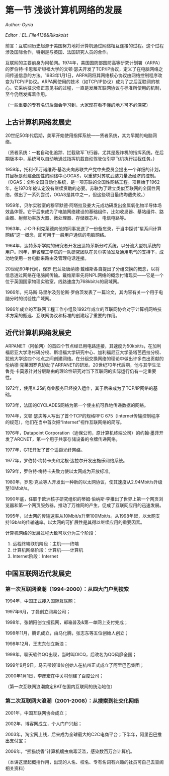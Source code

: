 # 第一节 浅谈计算机网络的发展

*Author: Gyria*

*Editor：EL_File4138&Rikakoist*

前言：互联网历史起源于美国努力地将计算机通过网络相互连接的过程。这个过程涉及国际合作，特别是与英国、法国研究人员的合作。

互联网的主要前身为阿帕网。1974年，美国国防部国防高等研究计划署（ARPA）的罗伯特·卡恩和斯坦福大学的文顿·瑟夫开发了TCP/IP协议，定义了在电脑网络之间传送信息的方法。1983年1月1日，ARPA网将其网络核心协议由网络控制程序改变为TCP/IP协议。ARPA网使用的技术（如TCP/IP协议）成为了之后互联网的核心。它采纳征求修正意见书的过程，一直是发展互联网协议与标准所使用的机制，至今仍然发挥着作用。

（一些重要的专有名词后面会学习到，大家现在看不懂的地方可不必深究）

## 上古计算机网络发展史

20世纪50年代后期，美军开始使用指挥系统——贤者系统，其为早期的电脑网络。

（贤者系统：一套自动化追踪、拦截敌军飞行器，尤其是轰炸机的指挥系统。在后期版本中，系统可以自动地通过指挥机载自动驾驶仪引导飞机执行拦截任务。）

1959年，托利·伊万诺维奇·基洛夫向苏联共产党中央委员会提出一个详细的计划，其目标是创建全国性的网络中心OGAS，以重整对苏联武装力量及经济的控制。（OGAS：全称全国自动化系统，是一项苏联的全国性网络工程。项目始于1962年，在1970年被认定没有继续资助的必要。苏联为了建立类似互联网的全国性网络，做出了一系列尝试，OGAS是其中之一，但这些项目最终均遭失败。）

1959年，贝尔实验室的穆罕默德·阿塔拉及姜大元成功研发出金属氧化物半导体场效晶体管。它于后来成为了电脑网络建设的基础组件，比如收发器、基站组件、路由器、射频功率放大器、微处理器、存储器芯片、电信电路等。

1963年，J·C·R·利克莱德向他的同事发送了一份备忘录，于当中探讨“星系间计算网络”这一概念，即可用于一般用户通信的电脑网络。

1964年，达特茅斯学院的研究者开发出达特茅斯分时系统，以分流大型机系统的用户。同年，麻省理工学院的一队研究团队在贝尔实验室及通用电气的支持下，成功地使用一台电脑来路由及管理电话连接。

20世纪60年代间，保罗·巴兰及唐纳德·戴维斯各自提出了分组交换的概念，以将信息透过网络在电脑间传输。戴维斯率先将NPL网络的概念付诸现实——它是一个位于英国国家物理实验室，线路速度为768kbit/s的局域网。

1966年，托马斯·马里尔及劳伦斯·罗伯茨发表了一篇论文，其内容有关一个用于电脑分时的试验性广域网。

1986年成立的互联网工程工作小组及1992年成立的互联网协会对于计算机网络技术方案的甄选、互联网协议和标准的创建起了重要的作用。

## 近代计算机网络发展史

ARPANET（阿帕网）的首四个节点经已用电路连接，其速度为50kbit/s，在加利福尼亚大学洛杉矶分校、斯坦福大学研究中心、加利福尼亚大学圣塔芭芭拉分校、犹他大学这四个地点之间创建网络。在分组交换网络的理论中做出许多杰出贡献的伦纳德·克莱因罗克协助了ARPANET的研发。20世纪70年代后期，他与其学生法鲁克·卡莫恩针对分层路由的理论性研究对当下互联网的实际运行仍有一定重要性。

1972年，使用X.25的商业服务已经投入运作，其于后来成为了TCP/IP网络的基础。

1973年，法国的CYCLADES网络为第一个使主机可靠地传递数据的网络。

1974年，文顿·瑟夫等人写出了首个TCP的规格RFC 675（Internet传输控制程序的规范），他们在当中首次把“Internet”视作互联网络的简写。

1976年，Datapoint Corporation（迪保公司，原计算机终端公司）的约翰·墨菲开发了ARCNET，第一个用于共享存储设备的令牌传递网络。

1977年，GTE开发了首个遥距光纤网络。

1977年，罗伯特·梅特卡夫和尤根·达拉尔开发出施乐网络系统。

1979年，罗伯特·梅特卡夫致力使以太网成为开放标准。

1980年，罗恩·克兰等人开发出一种新的以太网协议，使其速度从2.94Mbit/s升级至10Mbit/s。

1990年底，任职于欧洲核子研究组织的蒂姆·伯纳斯·李推出了世界上第一个网页浏览器和第一个网页服务器，推动了万维网的产生，促成了互联网应用的迅速发展。

1995年，以太网的传输速率从10Mbit/s升至100Mbit/s。从1998年起，以太网支持1Gb/s的传输速率。以太网的可扩展性是其得以继续应用的重要因素。

计算机网络的发展过程大致可以分为三个阶段：

1. 远程终端联机阶段：主机——终端
2. 计算机网络阶段：计算机——计算机
3. Internet阶段：Internet

## 中国互联网近代发展史

### 第一次互联网浪潮（1994-2000）：从四大门户到搜索

1994年，中国正式接入国际互联网；

1997年6月，丁磊创立网易公司；

1998年，张朝阳创立搜狐网，邮箱普及&第一单网上支付完成；

1998年11月，腾讯成立，由马化腾，张志东等五位创始人创立；

1998年12月，王志东创立新浪；

1999年，聊天软件QQ出现，当时叫OICQ，后改名为QQ风靡全国；

1999年9月9日，马云带领18位创始人在杭州正式成立了阿里巴巴集团；

2000年1月1日，李彦宏在中关村创建了百度公司；

（第一次互联网浪潮奠定BAT在国内互联网的统治地位）

### 第二次互联网大浪潮（2001-2008）：从搜索到社交化网络

2001年，中国互联网协会成立；

2002年，博客网成立，个人门户兴起；

2003年，淘宝网上线，后来成为全球最大的C2C电商平台；下半年，阿里巴巴推出支付宝；

2006年，“熊猫烧香”计算机蠕虫病毒泛滥，感染数百万台计算机。

（本讲这里起概括作用，出现的人名、校名、专有名词有兴趣的社员可自己去查阅相关资料）
